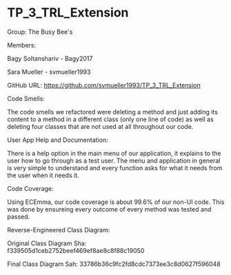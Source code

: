 # TP_3_TRL_Extension
Group: The Busy Bee's

Members:

Bagy Soltanshariv - Bagy2017

Sara Mueller - svmueller1993

GitHub URL: 
https://github.com/svmueller1993/TP_3_TRL_Extension

Code Smells: 

The code smells we refactored were deleting a method and just adding its content to a method in a different class (only one line of code) as well as deleting four classes that are not used at all throughout our code.

User App Help and Documentation:

There is a help option in the main menu of our application, it explains to the user how to go through as a test user. The menu and application in general is very simple to understand and every function asks for what it needs from the user when it needs it. 

Code Coverage:

Using ECEmma, our code coverage is about 99.6% of our non-UI code. This was done by ensureing every outcome of every method was tested and passed. 

Reverse-Engineered Class Diagram:

Original Class Diagram Sha: f339505d1ceb2752beef469ef8ae8c8f88c19050

Final Class Diagram Sah: 33786b36c9fc2fd8cdc7373ee3c8d0627f596048
